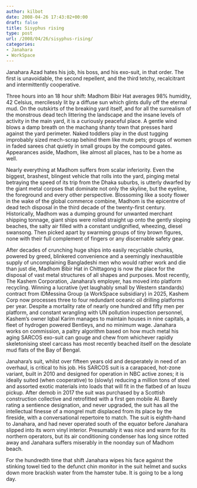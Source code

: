 ```yaml
---
author: kilbot
date: 2008-04-26 17:43:02+00:00
draft: false
title: Sisyphus rising
type: post
url: /2008/04/26/sisyphus-rising/
categories:
- Janahara
- WorkSpace
---
```


Janahara Azad hates his job, his boss, and his exo-suit, in that order. The first is unavoidable, the second repellent, and the third tetchy, recalcitrant and intermittently cooperative.

Three hours into an 18 hour shift: Madhom Bibir Hat averages 98% humidity, 42 Celsius, mercilessly lit by a diffuse sun which glints dully off the eternal mud. On the outskirts of the breaking yard itself, and for all the surrealism of the monstrous dead tech littering the landscape and the insane levels of activity in the main yard, it is a curiously peaceful place. A gentle wind blows a damp breath on the machang shanty town that presses hard against the yard perimeter. Naked toddlers play in the dust tugging improbably sized mech-scrap behind them like mute pets; groups of women in faded sarees chat quietly in small groups by the compound gates. Appearances aside, Madhom, like almost all places, has to be a home as well.  

Nearly everything at Madhom suffers from scalar inferiority. Even the biggest, brashest, blingest vehicle that rolls into the yard, pinging metal betraying the speed of its trip from the Dhaka suburbs, is utterly dwarfed by the giant metal corpses that dominate not only the skyline, but the eyeline, the foreground and every other perspective. Blossoming like a sooty flower in the wake of the global commerce combine, Madhom is the epicentre of dead tech disposal in the third decade of the twenty-first century. Historically, Madhom was a dumping ground for unwanted merchant shipping tonnage, giant ships were rolled straight up onto the gently sloping beaches, the salty air filled with a constant undignified, wheezing, diesel swansong. Then picked apart by swarming groups of tiny brown figures, none with their full complement of fingers or any discernable safety gear.  

After decades of crunching huge ships into easily recyclable chunks, powered by greed, blinkered convenience and a seemingly inexhaustible supply of uncomplaining Bangladeshi men who would rather work and die than just die, Madhom Bibir Hat in Chittagong is now _the_ place for the disposal of vast metal structures of all shapes and purposes. Most recently, The Kashem Corporation, Janahara’s employer, has moved into platform recycling. Winning a lucrative (yet laughably small by Western standards) contract from IDMessina Group (a WorkSpace subsidiary) in 2025, Kashem Corp now processes three to four redundant oceanic oil drilling platforms per year. Despite a mortality rate of nearly one hundred and fifty men per platform, and constant wrangling with UN pollution inspection personnel, Kashem’s owner Iqbal Karim manages to maintain houses in nine capitals, a fleet of hydrogen powered Bentleys, and no minimum wage. Janahara works on commission, a paltry algorithm based on how much metal his aging SARCOS exo-suit can gouge and chew from whichever rapidly skeletonising steel carcass has most recently beached itself on the desolate mud flats of the Bay of Bengal.  

Janahara’s suit, whilst over fifteen years old and desperately in need of an overhaul, is critical to his job. His SARCOS suit is a carapaced, hot-zone variant, built in 2010 and designed for operation in NBC active zones; it is ideally suited (when cooperative) to (slowly) reducing a million tons of steel and assorted exotic materials into loads that will fit in the flatbed of an Isuzu pickup. After demob in 2017 the suit was purchased by a Scottish construction collective and retrofitted with a first gen mobile AI. Barely rating a sentience designation, and never upgraded, the suit has all the intellectual finesse of a mongrel mutt displaced from its place by the fireside, with a conversational repertoire to match. The suit is eighth-hand to Janahara, and had never operated south of the equator before Janahara slipped into its worn vinyl interior. Presumably it was nice and warm for its northern operators, but its air conditioning condenser has long since rotted away and Janahara suffers miserably in the noonday sun of Madhom beach.  

For the hundredth time that shift Janahara wipes his face against the stinking towel tied to the defunct chin monitor in the suit helmet and sucks down more brackish water from the hamster tube. It is going to be a long day.

